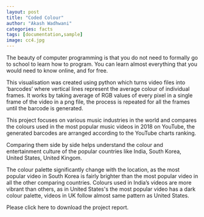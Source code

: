 ```yaml
---
layout: post
title: "Coded Colour"
author: "Akash Wadhwani"
categories: facts
tags: [documentation,sample]
image: cc4.jpg
---
```


The beauty of computer programming is that you do not need to formally go to school to learn how to program. You can learn almost everything that you would need to know online, and for free. 

This visualisation was created using python which turns video files into ‘barcodes’ where vertical lines represent the average colour of individual frames. It works by taking average of RGB values of every pixel in a single frame of the video in a png file, the process is repeated for all the frames until the barcode is generated.

This project focuses on various music industries in the world and compares the colours used in the most popular music videos in 2018 on YouTube, the generated barcodes are arranged according to the YouTube charts ranking.

Comparing them side by side helps understand the colour and entertainment culture of the popular countries like India, South Korea, United States, United Kingom. 

The colour palette significantly change with the location, as the most popular video in South Korea is fairly brighter than the most popular video in all the other comparing countries. Colours used in India’s videos are more vibrant than others, as in United States's the most popular video has a dark colour palette, videos in UK follow almost same pattern as United States.

Please click here to download the project report. 


